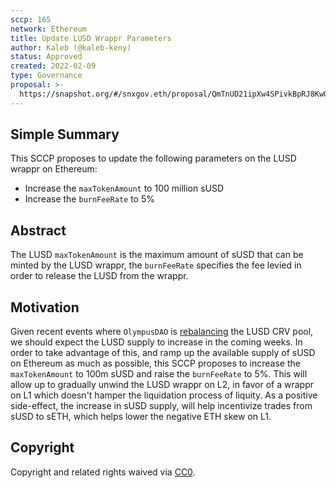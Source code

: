 ```yaml
---
sccp: 165
network: Ethereum
title: Update LUSD Wrappr Parameters
author: Kaleb (@kaleb-keny)
status: Approved
created: 2022-02-09
type: Governance
proposal: >-
  https://snapshot.org/#/snxgov.eth/proposal/QmTnUD21ipXw4SPivkBpRJ8KwQ21ts65x49aKHEamjj1bo
---
```


## Simple Summary

<!--"If you can't explain it simply, you don't understand it well enough." Provide a simplified and layman-accessible explanation of the SCCP.-->

This SCCP proposes to update the following parameters on the LUSD wrappr on Ethereum:
- Increase the `maxTokenAmount` to 100 million sUSD
- Increase the `burnFeeRate` to 5%

## Abstract

<!--A short (~200 word) description of the variable change proposed.-->

The LUSD `maxTokenAmount` is the maximum amount of sUSD that can be minted by the LUSD wrappr, the `burnFeeRate` specifies the fee levied in order to release the LUSD from the wrappr.

## Motivation

<!--The motivation is critical for SCCPs that want to update variables within Synthetix. It should clearly explain why the existing variable is not incentive aligned. SCCP submissions without sufficient motivation may be rejected outright.-->

Given recent events where `OlympusDAO` is [rebalancing](https://etherscan.io/tx/0x2ecfc1420f3d8a00b67df6b1bc5b2f4829738d6a13bc26eba55ce3beaaf5eba2) the LUSD CRV pool, we should expect the LUSD supply to increase in the coming weeks. In order to take advantage of this, and ramp up the available supply of sUSD on Ethereum as much as possible, this SCCP proposes to increase the `maxTokenAmount` to 100m sUSD and raise the `burnFeeRate` to 5%.
This will allow up to gradually unwind the LUSD wrappr on L2, in favor of a wrappr on L1 which doesn't hamper the liquidation process of liquity. As a positive side-effect, the increase in sUSD supply, will help incentivize trades from sUSD to sETH, which helps lower the negative ETH skew on L1.

## Copyright

Copyright and related rights waived via [CC0](https://creativecommons.org/publicdomain/zero/1.0/).

